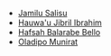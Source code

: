 - [Jamilu Salisu](https://github.com/jamilusalism)
- [Hauwa'u Jibril Ibrahim](https://github.com/hauwajibrilibrahim)
- [Hafsah Balarabe Bello](https://github.com/Hafsah-eng)
- [Oladipo Munirat](https://github.com/Muneerat/kanowtm-web-track-bootstrap)
